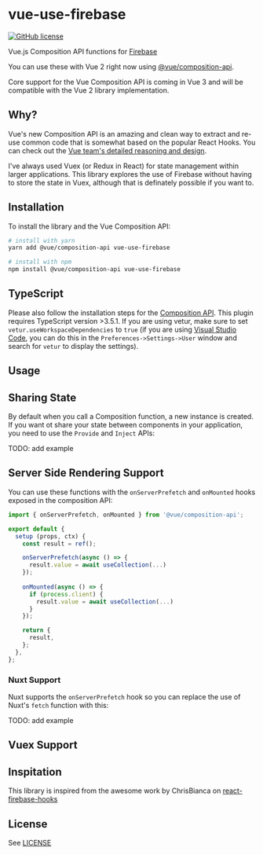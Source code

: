 # vue-use-firebase

[![GitHub license](https://img.shields.io/github/license/mikestokes/vue-use-firebase?style=flat-square)](https://github.com/mikestokes/vue-use-firebase/blob/master/LICENSE)

Vue.js Composition API functions for [Firebase](https://firebase.google.com)

You can use these with Vue 2 right now using [@vue/composition-api](https://github.com/vuejs/composition-api).

Core support for the Vue Composition API is coming in Vue 3 and will be compatible with the Vue 2 library implementation.

## Why?
Vue's new Composition API is an amazing and clean way to extract and re-use common code that is somewhat based on the popular React Hooks. You can check out the [Vue team's detailed reasoning and design](https://vue-composition-api-rfc.netlify.com/).

I've always used Vuex (or Redux in React) for state management within larger applications. This library explores the use of Firebase without having to store the state in Vuex, although that is definately possible if you want to.

## Installation
To install the library and the Vue Composition API:

```bash
# install with yarn
yarn add @vue/composition-api vue-use-firebase

# install with npm
npm install @vue/composition-api vue-use-firebase
```

## TypeScript
Please also follow the installation steps for the [Composition API](https://github.com/vuejs/composition-api). This plugin requires TypeScript version >3.5.1. If you are using vetur, make sure to set ``vetur.useWorkspaceDependencies`` to ``true`` (if you are using [Visual Studio Code](https://code.visualstudio.com/), you can do this in the ``Preferences->Settings->User`` window and search for ``vetur`` to display the settings).

## Usage


## Sharing State
By default when you call a Composition function, a new instance is created. If you want ot share your state between components in your application, you need to use the ``Provide`` and ``Inject`` APIs:

TODO: add example

## Server Side Rendering Support
You can use these functions with the ``onServerPrefetch`` and ``onMounted`` hooks exposed in the composition API:

```typescript
import { onServerPrefetch, onMounted } from '@vue/composition-api';

export default {
  setup (props, ctx) {
    const result = ref();

    onServerPrefetch(async () => {
      result.value = await useCollection(...)
    });
    
    onMounted(async () => {
      if (process.client) {
        result.value = await useCollection(...)
      }
    });

    return {
      result,
    };
  },
};
```

### Nuxt Support
Nuxt supports the ``onServerPrefetch`` hook so you can replace the use of Nuxt's ``fetch`` function with this: 

TODO: add example

## Vuex Support

## Inspitation
This library is inspired from the awesome work by ChrisBianca on [react-firebase-hooks](https://github.com/CSFrequency/react-firebase-hooks)

## License
See [LICENSE](LICENSE)
